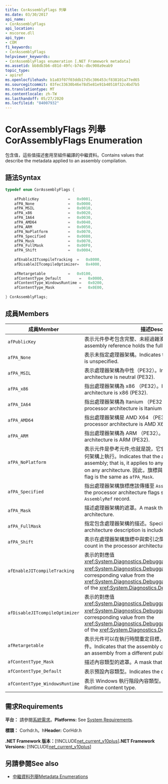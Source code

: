 ```yaml
---
title: CorAssemblyFlags 列舉
ms.date: 03/30/2017
api_name:
- CorAssemblyFlags
api_location:
- mscoree.dll
api_type:
- COM
f1_keywords:
- CorAssemblyFlags
helpviewer_keywords:
- CorAssemblyFlags enumeration [.NET Framework metadata]
ms.assetid: bb8db3b6-d81d-49fc-b74c-dbc908a9eab9
topic_type:
- apiref
ms.openlocfilehash: b1a83f07f03ddb17d5c306453cf838101a77ed65
ms.sourcegitcommit: 03fec33630b46e78d5e81e91b40518f32c4bd7b5
ms.translationtype: MT
ms.contentlocale: zh-TW
ms.lasthandoff: 05/27/2020
ms.locfileid: "84007932"
---
```

# <a name="corassemblyflags-enumeration"></a><span data-ttu-id="94177-102">CorAssemblyFlags 列舉</span><span class="sxs-lookup"><span data-stu-id="94177-102">CorAssemblyFlags Enumeration</span></span>
<span data-ttu-id="94177-103">包含值，這些值描述套用至組件編譯的中繼資料。</span><span class="sxs-lookup"><span data-stu-id="94177-103">Contains values that describe the metadata applied to an assembly compilation.</span></span>  
  
## <a name="syntax"></a><span data-ttu-id="94177-104">語法</span><span class="sxs-lookup"><span data-stu-id="94177-104">Syntax</span></span>  
  
```cpp  
typedef enum CorAssemblyFlags {  
  
    afPublicKey             =   0x0001,  
    afPA_None               =   0x0000,  
    afPA_MSIL               =   0x0010,  
    afPA_x86                =   0x0020,  
    afPA_IA64               =   0x0030,  
    afPA_AMD64              =   0x0040,  
    afPA_ARM                =   0x0050,  
    afPA_NoPlatform         =   0x0070,  
    afPA_Specified          =   0x0080,  
    afPA_Mask               =   0x0070,  
    afPA_FullMask           =   0x00F0,  
    afPA_Shift              =   0x0004,  
  
    afEnableJITcompileTracking  =   0x8000,  
    afDisableJITcompileOptimizer=   0x4000,  
  
    afRetargetable          =   0x0100,  
    afContentType_Default        =   0x0000,  
    afContentType_WindowsRuntime =   0x0200,  
    afContentType_Mask           =   0x0E00,  
  
} CorAssemblyFlags;  
```  
  
## <a name="members"></a><span data-ttu-id="94177-105">成員</span><span class="sxs-lookup"><span data-stu-id="94177-105">Members</span></span>  
  
|<span data-ttu-id="94177-106">成員</span><span class="sxs-lookup"><span data-stu-id="94177-106">Member</span></span>|<span data-ttu-id="94177-107">描述</span><span class="sxs-lookup"><span data-stu-id="94177-107">Description</span></span>|  
|------------|-----------------|  
|`afPublicKey`|<span data-ttu-id="94177-108">表示元件參考包含完整、未經過雜湊的公開金鑰。</span><span class="sxs-lookup"><span data-stu-id="94177-108">Indicates that the assembly reference holds the full, unhashed public key.</span></span>|  
|`afPA_None`|<span data-ttu-id="94177-109">表示未指定處理器架構。</span><span class="sxs-lookup"><span data-stu-id="94177-109">Indicates that the processor architecture is unspecified.</span></span>|  
|`afPA_MSIL`|<span data-ttu-id="94177-110">表示處理器架構為中性（PE32）。</span><span class="sxs-lookup"><span data-stu-id="94177-110">Indicates that the processor architecture is neutral (PE32).</span></span>|  
|`afPA_x86`|<span data-ttu-id="94177-111">指出處理器架構為 x86 （PE32）。</span><span class="sxs-lookup"><span data-stu-id="94177-111">Indicates that the processor architecture is x86 (PE32).</span></span>|  
|`afPA_IA64`|<span data-ttu-id="94177-112">指出處理器架構為 Itanium （PE32 +）。</span><span class="sxs-lookup"><span data-stu-id="94177-112">Indicates that the processor architecture is Itanium (PE32+).</span></span>|  
|`afPA_AMD64`|<span data-ttu-id="94177-113">指出處理器架構是 AMD X64 （PE32 +）。</span><span class="sxs-lookup"><span data-stu-id="94177-113">Indicates that the processor architecture is AMD X64 (PE32+).</span></span>|  
|`afPA_ARM`|<span data-ttu-id="94177-114">指出處理器架構為 ARM （PE32）。</span><span class="sxs-lookup"><span data-stu-id="94177-114">Indicates that the processor architecture is ARM (PE32).</span></span>|  
|`afPA_NoPlatform`|<span data-ttu-id="94177-115">表示元件是參考元件;也就是說，它會套用至任何架構，但無法在任何架構上執行。</span><span class="sxs-lookup"><span data-stu-id="94177-115">Indicates that the assembly is a reference assembly; that is, it applies to any architecture but cannot run on any architecture.</span></span> <span data-ttu-id="94177-116">因此，旗標與相同 `afPA_Mask` 。</span><span class="sxs-lookup"><span data-stu-id="94177-116">Thus, the flag is the same as `afPA_Mask`.</span></span>|  
|`afPA_Specified`|<span data-ttu-id="94177-117">指出處理器架構旗標應該傳播至 `AssemblyRef` 記錄。</span><span class="sxs-lookup"><span data-stu-id="94177-117">Indicates that the processor architecture flags should be propagated to the `AssemblyRef` record.</span></span>|  
|`afPA_Mask`|<span data-ttu-id="94177-118">描述處理器架構的遮罩。</span><span class="sxs-lookup"><span data-stu-id="94177-118">A mask that describes the processor architecture.</span></span>|  
|`afPA_FullMask`|<span data-ttu-id="94177-119">指定包含處理器架構的描述。</span><span class="sxs-lookup"><span data-stu-id="94177-119">Specifies that the processor architecture description is included.</span></span>|  
|`afPA_Shift`|<span data-ttu-id="94177-120">表示在處理器架構旗標中與索引之間的位移計數。</span><span class="sxs-lookup"><span data-stu-id="94177-120">Indicates a shift count in the processor architecture flags to and from the index.</span></span>|  
|`afEnableJITcompileTracking`|<span data-ttu-id="94177-121">表示的對應值 <xref:System.Diagnostics.DebuggableAttribute.DebuggingModes> <xref:System.Diagnostics.DebuggableAttribute> 。</span><span class="sxs-lookup"><span data-stu-id="94177-121">Indicates the corresponding value from the <xref:System.Diagnostics.DebuggableAttribute.DebuggingModes> of the <xref:System.Diagnostics.DebuggableAttribute>.</span></span>|  
|`afDisableJITcompileOptimizer`|<span data-ttu-id="94177-122">表示的對應值 <xref:System.Diagnostics.DebuggableAttribute.DebuggingModes> <xref:System.Diagnostics.DebuggableAttribute> 。</span><span class="sxs-lookup"><span data-stu-id="94177-122">Indicates the corresponding value from the <xref:System.Diagnostics.DebuggableAttribute.DebuggingModes> of the <xref:System.Diagnostics.DebuggableAttribute>.</span></span>|  
|`afRetargetable`|<span data-ttu-id="94177-123">表示元件可以在執行時間重定目標，使其成為來自不同發行者的元件。</span><span class="sxs-lookup"><span data-stu-id="94177-123">Indicates that the assembly can be retargeted at run time to an assembly from a different publisher.</span></span>|  
|`afContentType_Mask`|<span data-ttu-id="94177-124">描述內容類型的遮罩。</span><span class="sxs-lookup"><span data-stu-id="94177-124">A mask that describes the content type.</span></span>|  
|`afContentType_Default`|<span data-ttu-id="94177-125">表示預設內容類型。</span><span class="sxs-lookup"><span data-stu-id="94177-125">Indicates the default content type.</span></span>|  
|`afContentType_WindowsRuntime`|<span data-ttu-id="94177-126">表示 Windows 執行階段內容類型。</span><span class="sxs-lookup"><span data-stu-id="94177-126">Indicates the Windows Runtime content type.</span></span>|  
  
## <a name="requirements"></a><span data-ttu-id="94177-127">需求</span><span class="sxs-lookup"><span data-stu-id="94177-127">Requirements</span></span>  
 <span data-ttu-id="94177-128">**平台：** 請參閱[系統需求](../../get-started/system-requirements.md)。</span><span class="sxs-lookup"><span data-stu-id="94177-128">**Platforms:** See [System Requirements](../../get-started/system-requirements.md).</span></span>  
  
 <span data-ttu-id="94177-129">**標頭：** Corhdr.h。h</span><span class="sxs-lookup"><span data-stu-id="94177-129">**Header:** CorHdr.h</span></span>  
  
 <span data-ttu-id="94177-130">**.NET Framework 版本：**[!INCLUDE[net_current_v10plus](../../../../includes/net-current-v10plus-md.md)]</span><span class="sxs-lookup"><span data-stu-id="94177-130">**.NET Framework Versions:** [!INCLUDE[net_current_v10plus](../../../../includes/net-current-v10plus-md.md)]</span></span>  
  
## <a name="see-also"></a><span data-ttu-id="94177-131">另請參閱</span><span class="sxs-lookup"><span data-stu-id="94177-131">See also</span></span>

- [<span data-ttu-id="94177-132">中繼資料列舉</span><span class="sxs-lookup"><span data-stu-id="94177-132">Metadata Enumerations</span></span>](metadata-enumerations.md)
